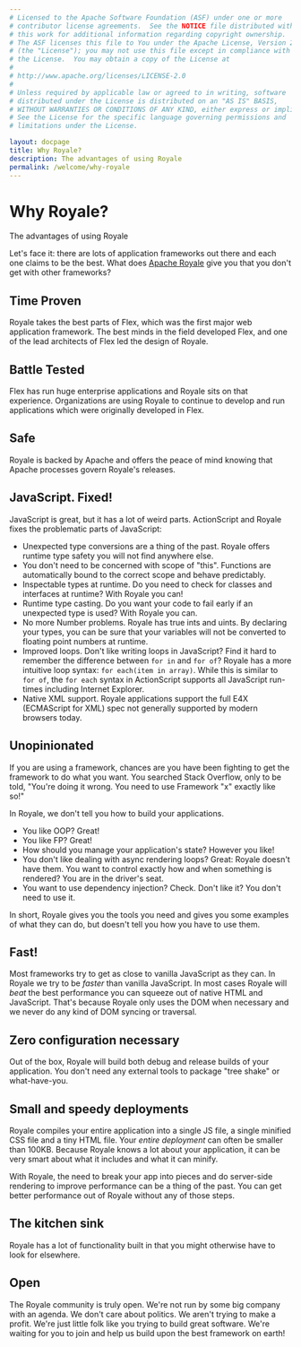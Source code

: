 ```yaml
---
# Licensed to the Apache Software Foundation (ASF) under one or more
# contributor license agreements.  See the NOTICE file distributed with
# this work for additional information regarding copyright ownership.
# The ASF licenses this file to You under the Apache License, Version 2.0
# (the "License"); you may not use this file except in compliance with
# the License.  You may obtain a copy of the License at
# 
# http://www.apache.org/licenses/LICENSE-2.0
# 
# Unless required by applicable law or agreed to in writing, software
# distributed under the License is distributed on an "AS IS" BASIS,
# WITHOUT WARRANTIES OR CONDITIONS OF ANY KIND, either express or implied.
# See the License for the specific language governing permissions and
# limitations under the License.

layout: docpage
title: Why Royale?
description: The advantages of using Royale
permalink: /welcome/why-royale
---
```

# Why Royale?

The advantages of using Royale

Let's face it: there are lots of application frameworks out there and each one claims to be the best. What does [Apache Royale](https://royale.apache.org/) give you that you don't get with other frameworks?

## Time Proven
Royale takes the best parts of Flex, which was the first major web application framework. The best minds in the field developed Flex, and one of the lead architects of Flex led the design of Royale.

## Battle Tested
Flex has run huge enterprise applications and Royale sits on that experience. Organizations are using Royale to continue to develop and run applications which were originally developed in Flex.

## Safe
Royale is backed by Apache and offers the peace of mind knowing that Apache processes govern Royale's releases.

## JavaScript. Fixed!
JavaScript is great, but it has a lot of weird parts. ActionScript and Royale fixes the problematic parts of JavaScript:

- Unexpected type conversions are a thing of the past. Royale offers runtime type safety you will not find anywhere else.
- You don't need to be concerned with scope of "this". Functions are automatically bound to the correct scope and behave predictably.
- Inspectable types at runtime. Do you need to check for classes and interfaces at runtime? With Royale you can!
- Runtime type casting. Do you want your code to fail early if an unexpected type is used? With Royale you can.
- No more Number problems. Royale has true ints and uints. By declaring your types, you can be sure that your variables will not be converted to floating point numbers at runtime.
- Improved loops. Don't like writing loops in JavaScript? Find it hard to remember the difference between `for in` and `for of`? Royale has a more intuitive loop syntax: `for each(item in array)`. While this is similar to `for of`, the `for each` syntax in ActionScript supports all JavaScript run-times including Internet Explorer.
- Native XML support. Royale applications support the full E4X (ECMAScript for XML) spec not generally supported by modern browsers today.

## Unopinionated
If you are using a framework, chances are you have been fighting to get the framework to do what you want. You searched Stack Overflow, only to be told, "You're doing it wrong. You need to use Framework "x" exactly like so!"

In Royale, we don't tell you how to build your applications.

  - You like OOP? Great! 
  - You like FP? Great! 
  - How should you manage your application's state? However you like! 
  - You don't like dealing with async rendering loops? Great: Royale doesn't have them. You want to control exactly how and when something is rendered? You are in the driver's seat.
  - You want to use dependency injection? Check. Don't like it? You don't need to use it.

In short, Royale gives you the tools you need and gives you some examples of what they can do, but doesn't tell you how you have to use them.

## Fast!
Most frameworks try to get as close to vanilla JavaScript as they can. In Royale we try to be _faster_ than vanilla JavaScript. In most cases Royale will _beat_ the best performance you can squeeze out of native HTML and JavaScript. That's because Royale only uses the DOM when necessary and we never do any kind of DOM syncing or traversal.

## Zero configuration necessary
Out of the box, Royale will build both debug and release builds of your application. You don't need any external tools to package "tree shake" or what-have-you.

## Small and speedy deployments
Royale compiles your entire application into a single JS file, a single minified CSS file and a tiny HTML file. Your _entire deployment_ can often be smaller than 100KB. Because Royale knows a lot about your application, it can be very smart about what it includes and what it can minify.

With Royale, the need to break your app into pieces and do server-side rendering to improve performance can be a thing of the past. You can get better performance out of Royale without any of those steps.

## The kitchen sink
Royale has a lot of functionality built in that you might otherwise have to look for elsewhere.

## Open
The Royale community is truly open. We're not run by some big company with an agenda. We don't care about politics. We aren't trying to make a profit. We're just little folk like you trying to build great software. We're waiting for you to join and help us build upon the best framework on earth!
